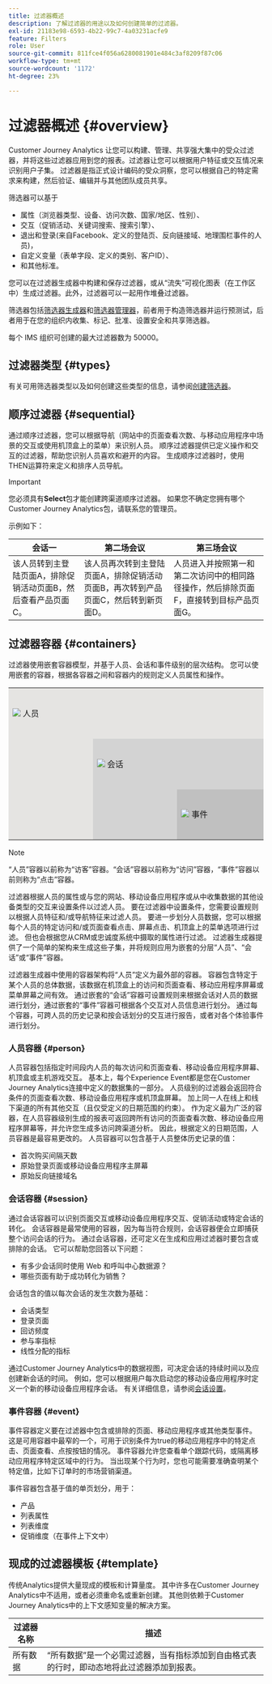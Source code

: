 ```yaml
---
title: 过滤器概述
description: 了解过滤器的用途以及如何创建简单的过滤器。
exl-id: 21183e98-6593-4b22-99c7-4a03231acfe9
feature: Filters
role: User
source-git-commit: 811fce4f056a6280081901e484c3af8209f87c06
workflow-type: tm+mt
source-wordcount: '1172'
ht-degree: 23%

---
```



# 过滤器概述 {#overview}

Customer Journey Analytics 让您可以构建、管理、共享强大集中的受众过滤器，并将这些过滤器应用到您的报表。过滤器让您可以根据用户特征或交互情况来识别用户子集。 过滤器是指正式设计编码的受众洞察，您可以根据自己的特定需求来构建，然后验证、编辑并与其他团队成员共享。

筛选器可以基于

- 属性（浏览器类型、设备、访问次数、国家/地区、性别）、
- 交互（促销活动、关键词搜索、搜索引擎）、
- 退出和登录(来自Facebook、定义的登陆页、反向链接域、地理围栏事件的人员)，
- 自定义变量（表单字段、定义的类别、客户ID）、
- 和其他标准。

您可以在过滤器生成器中构建和保存过滤器，或从“流失”可视化图表（在工作区中）生成过滤器。此外，过滤器可以一起用作堆叠过滤器。

筛选器包括[筛选器生成器](/help/components/filters/filter-builder.md)和[筛选器管理器](/help/components/filters/manage-filters.md)，前者用于构造筛选器并运行预测试，后者用于在您的组织内收集、标记、批准、设置安全和共享筛选器。

每个 IMS 组织可创建的最大过滤器数为 50000。

## 过滤器类型 {#types}

有关可用筛选器类型以及如何创建这些类型的信息，请参阅[创建筛选器](/help/components/filters/create-filters.md)。

## 顺序过滤器 {#sequential}

通过顺序过滤器，您可以根据导航（网站中的页面查看次数、与移动应用程序中场景的交互或使用机顶盒上的菜单）来识别人员。 顺序过滤器提供已定义操作和交互的过滤器，帮助您识别人员喜欢和避开的内容。 生成顺序过滤器时，使用THEN运算符来定义和排序人员导航。

>[!IMPORTANT]
>
>您必须具有&#x200B;**Select**&#x200B;包才能创建跨渠道顺序过滤器。 如果您不确定您拥有哪个Customer Journey Analytics包，请联系您的管理员。

示例如下：

| 会话一 | 第二场会议 | 第三场会议 |
| --- | --- | --- |
| 该人员转到主登陆页面A，排除促销活动页面B，然后查看产品页面C。 | 该人员再次转到主登陆页面A，排除促销活动页面B，再次转到产品页面C，然后转到新页面D。 | 人员进入并按照第一和第二次访问中的相同路径操作，然后排除页面F，直接转到目标产品页面G。 |

## 过滤器容器 {#containers}

过滤器使用嵌套容器模型，并基于人员、会话和事件级别的层次结构。 您可以使用嵌套的容器，根据各容器之间和容器内的规则定义人员属性和操作。


<table style="table-layout: fixed; border: none;">

<tr>
<td style="background-color: #E5E4E2;" colspan="3" width="200" height="100"><img src="https://spectrum.adobe.com/static/icons/workflow_18/Smock_User_18_N.svg"/> 人员</td>
</tr>

<tr>
<td style="background-color: #E5E4E2;" width="200"></td>
<td style="background-color: #D3D3D3;" colspan="2" width="200" height="100"><img src="https://spectrum.adobe.com/static/icons/workflow_18/Smock_Visit_18_N.svg"/> 会话</td>
</tr>

<tr>
<td style="background-color: #E5E4E2;" width="200" height="100"></td>
<td style="background-color: #D3D3D3;" width="200" height="100"></td>
<td style="background-color: #C0C0C0;" width="200" height="100" colspan="1"><img src="https://spectrum.adobe.com/static/icons/workflow_18/Smock_Events_18_N.svg"/> 事件</td>
</tr>
</table>

>[!NOTE]
>“人员”容器以前称为“访客”容器。“会话”容器以前称为“访问”容器，“事件”容器以前则称为“点击”容器。

过滤器根据人员的属性或与您的网站、移动设备应用程序或从中收集数据的其他设备类型的交互来设置条件以过滤人员。 要在过滤器中设置条件，您需要设置规则以根据人员特征和/或导航特征来过滤人员。 要进一步划分人员数据，您可以根据每个人员的特定访问和/或页面查看点击、屏幕点击、机顶盒上的菜单选项进行过滤。 但也会根据您从CRM或忠诚度系统中摄取的属性进行过滤。 过滤器生成器提供了一个简单的架构来生成这些子集，并将规则应用为嵌套的分层“人员”、“会话”或“事件”容器。

过滤器生成器中使用的容器架构将“人员”定义为最外部的容器。 容器包含特定于某个人员的总体数据，该数据在机顶盒上的访问和页面查看、移动应用程序屏幕或菜单屏幕之间有效。 通过嵌套的“会话”容器可设置规则来根据会话对人员的数据进行划分，通过嵌套的“事件”容器可根据各个交互对人员信息进行划分。 通过每个容器，可跨人员的历史记录和按会话划分的交互进行报告，或者对各个体验事件进行划分。

### 人员容器 {#person}

人员容器包括指定时间段内人员的每次访问和页面查看、移动设备应用程序屏幕、机顶盒或主机游戏交互。 基本上，每个Experience Event都是您在Customer Journey Analytics连接中定义的数据集的一部分。 人员级别的过滤器会返回符合条件的页面查看次数、移动设备应用程序或机顶盒屏幕。 加上同一人在线上和线下渠道的所有其他交互（且仅受定义的日期范围的约束）。 作为定义最为广泛的容器，在人员容器级别生成的报表可返回跨所有访问的页面查看次数、移动设备应用程序屏幕等，并允许您生成多访问跨渠道分析。 因此，根据定义的日期范围，人员容器是最容易更改的。
人员容器可以包含基于人员整体历史记录的值：

- 首次购买间隔天数
- 原始登录页面或移动设备应用程序主屏幕
- 原始反向链接域名

### 会话容器 {#session}

通过会话容器可以识别页面交互或移动设备应用程序交互、促销活动或特定会话的转化。 会话容器是最常使用的容器，因为每当符合规则，会话容器便会立即捕获整个访问会话的行为。 通过会话容器，还可定义在生成和应用过滤器时要包含或排除的会话。 它可以帮助您回答以下问题：

- 有多少会话同时使用 Web 和呼叫中心数据源？
- 哪些页面有助于成功转化为销售？

会话包含的值以每次会话的发生次数为基础：

- 会话类型
- 登录页面
- 回访频度
- 参与率指标
- 线性分配的指标

通过Customer Journey Analytics中的数据视图，可决定会话的持续时间以及应创建新会话的时间。 例如，您可以根据用户每次启动您的移动设备应用程序时定义一个新的移动设备应用程序会话。 有关详细信息，请参阅[会话设置](/help/data-views/session-settings.md)。

### 事件容器 {#event}

事件容器定义要在过滤器中包含或排除的页面、移动应用程序或其他类型事件。 这是可用容器中最窄的一个，可用于识别条件为true的移动应用程序中的特定点击、页面查看、点按按钮的情况。 事件容器允许您查看单个跟踪代码，或隔离移动应用程序特定区域中的行为。 当出现某个行为时，您也可能需要准确查明某个特定值，比如下订单时的市场营销渠道。

事件容器包含基于值的单页划分，用于：

- 产品
- 列表属性
- 列表维度
- 促销维度（在事件上下文中）

## 现成的过滤器模板 {#template}

传统Analytics提供大量现成的模板和计算量度。 其中许多在Customer Journey Analytics中不适用，或者必须重命名或重新创建。 其他则依赖于Customer Journey Analytics中的上下文感知变量的解决方案。

| 过滤器名称 | 描述 |
| --- | --- |
| 所有数据 | “所有数据”是一个必需过滤器，当有指标添加到自由格式表的行时，即动态地将此过滤器添加到报表。 |
